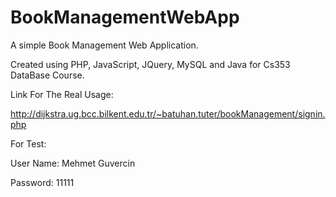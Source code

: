 # BookManagementWebApp
A simple Book Management Web Application.

Created using PHP, JavaScript, JQuery, MySQL and Java for Cs353 DataBase Course.

Link For The Real Usage:

http://dijkstra.ug.bcc.bilkent.edu.tr/~batuhan.tuter/bookManagement/signin.php

For Test:

User Name: Mehmet Guvercin

Password: 11111
